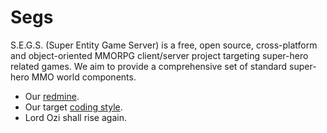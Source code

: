 Segs
====

S.E.G.S. (Super Entity Game Server) is a free, open source, cross-platform and object-oriented MMORPG client/server 
project targeting super-hero related games. We aim to provide a comprehensive set of standard super-hero MMO world 
components.
* Our [redmine](http://redmine.nemerle.eu/projects/segs "redmine").
* Our target [coding style](http://github.com/Segs/Segs/blob/master/docs/CodingStyle.txt.md "style").
* Lord Ozi shall rise again.